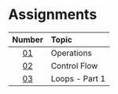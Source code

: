 # Assignments

|  Number   | Topic          |
| :-------: | :------------- |
| [01](01/) | Operations     |
| [02](02/) | Control Flow   |
| [03](03/) | Loops - Part 1 |
